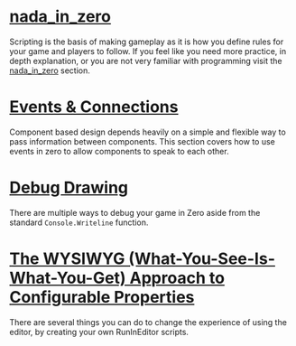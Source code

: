 
 # [nada_in_zero](https://github.com/zeroengineteam/ZeroDocs/blob/master/zero_editor_documentation/zeromanual/nada_in_zero.markdown)
Scripting is the basis of making gameplay as it is how you define rules for your game and players to follow. If you feel like you need more practice, in depth explanation, or you are not very familiar with programming visit the [nada_in_zero](https://github.com/zeroengineteam/ZeroDocs/blob/master/zero_editor_documentation/zeromanual/nada_in_zero.markdown) section.


 # [Events & Connections](https://github.com/zeroengineteam/ZeroDocs/blob/master/zero_editor_documentation/zeromanual/scripting/eventsandconnections.markdown)
Component based design depends heavily on a simple and flexible way to pass information between components. This section covers how to use events in zero to allow components to speak to each other.

 # [Debug Drawing](https://github.com/zeroengineteam/ZeroDocs/blob/master/zero_editor_documentation/zeromanual/scripting/debugdrawing.markdown)
There are multiple ways to debug your game in Zero aside from the standard `Console.Writeline` function.


 # [The WYSIWYG (What-You-See-Is-What-You-Get) Approach to Configurable Properties](https://github.com/zeroengineteam/ZeroDocs/blob/master/zero_editor_documentation/zeromanual/scripting/wysiwyg.markdown)
There are several things you can do to change the experience of using the editor, by creating your own RunInEditor scripts. 

 

 